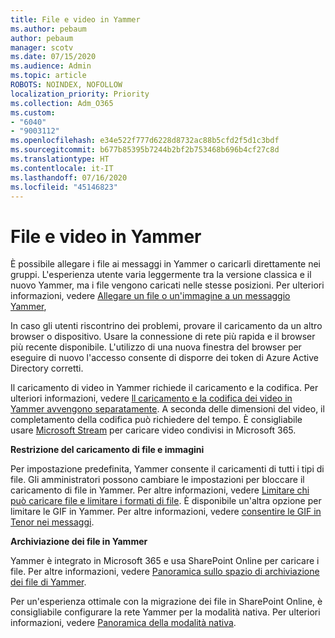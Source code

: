 ```yaml
---
title: File e video in Yammer
ms.author: pebaum
author: pebaum
manager: scotv
ms.date: 07/15/2020
ms.audience: Admin
ms.topic: article
ROBOTS: NOINDEX, NOFOLLOW
localization_priority: Priority
ms.collection: Adm_O365
ms.custom:
- "6040"
- "9003112"
ms.openlocfilehash: e34e522f777d6228d8732ac88b5cfd2f5d1c3bdf
ms.sourcegitcommit: b677b85395b7244b2bf2b753468b696b4cf27c8d
ms.translationtype: HT
ms.contentlocale: it-IT
ms.lasthandoff: 07/16/2020
ms.locfileid: "45146823"
---
```

# <a name="files-and-videos-in-yammer"></a>File e video in Yammer

È possibile allegare i file ai messaggi in Yammer o caricarli direttamente nei gruppi. L'esperienza utente varia leggermente tra la versione classica e il nuovo Yammer, ma i file vengono caricati nelle stesse posizioni. Per ulteriori informazioni, vedere [Allegare un file o un'immagine a un messaggio Yammer](https://support.microsoft.com/office/attach-a-file-or-image-to-a-yammer-message-f576d4d1-ad66-4ce4-9c43-46cf75978dbf),  

In caso gli utenti riscontrino dei problemi, provare il caricamento da un altro browser o dispositivo. Usare la connessione di rete più rapida e il browser più recente disponibile. L'utilizzo di una nuova finestra del browser per eseguire di nuovo l'accesso consente di disporre dei token di Azure Active Directory corretti.

Il caricamento di video in Yammer richiede il caricamento e la codifica. Per ulteriori informazioni, vedere [ll caricamento e la codifica dei video in Yammer avvengono separatamente](https://support.microsoft.com/office/video-posts-in-yammer-upload-and-encode-separately-5b3a348e-3a0a-4c4b-95b1-eabdf245ba25). A seconda delle dimensioni del video, il completamento della codifica può richiedere del tempo. È consigliabile usare [Microsoft Stream](https://docs.microsoft.com/stream/overview) per caricare video condivisi in Microsoft 365.

**Restrizione del caricamento di file e immagini**

Per impostazione predefinita, Yammer consente il caricamenti di tutti i tipi di file. Gli amministratori possono cambiare le impostazioni per bloccare il caricamento di file in Yammer. Per altre informazioni, vedere [Limitare chi può caricare file e limitare i formati di file](https://docs.microsoft.com/yammer/configure-your-yammer-network/configure-yammer#restrict-who-can-upload-files-and-limit-file-formats). È disponibile un'altra opzione per limitare le GIF in Yammer. Per altre informazioni, vedere [consentire le GIF in Tenor nei messaggi](https://docs.microsoft.com/yammer/configure-your-yammer-network/configure-yammer#allow-tenor-gifs-in-messages).

**Archiviazione dei file in Yammer**

Yammer è integrato in Microsoft 365 e usa SharePoint Online per caricare i file. Per altre informazioni, vedere [Panoramica sullo spazio di archiviazione dei file di Yammer](https://docs.microsoft.com/yammer/get-started-with-yammer/file-storage). 

Per un'esperienza ottimale con la migrazione dei file in SharePoint Online, è consigliabile configurare la rete Yammer per la modalità nativa. Per ulteriori informazioni, vedere [Panoramica della modalità nativa](https://docs.microsoft.com/yammer/configure-your-yammer-network/overview-native-mode). 